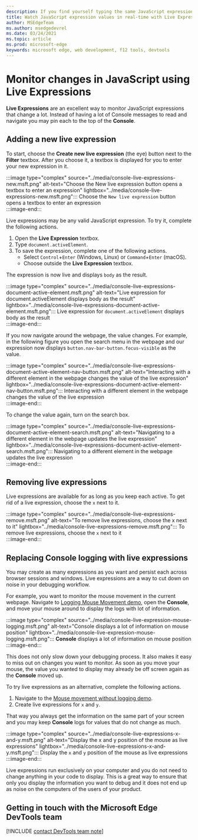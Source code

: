 ```yaml
---
description: If you find yourself typing the same JavaScript expressions into the Console repeatedly, try Live Expressions instead.
title: Watch JavaScript expression values in real-time with Live Expressions
author: MSEdgeTeam
ms.author: msedgedevrel
ms.date: 03/24/2021
ms.topic: article
ms.prod: microsoft-edge
keywords: microsoft edge, web development, f12 tools, devtools
---
```

# Monitor changes in JavaScript using Live Expressions

**Live Expressions** are an excellent way to monitor JavaScript expressions that change a lot.  Instead of having a lot of Console messages to read and navigate you may pin each to the top of the **Console**.

## Adding a new live expression

To start, choose the **Create new live expression** \(the eye\) button next to the **Filter** textbox.  After you choose it, a textbox is displayed for you to enter your new expression in it.

:::image type="complex" source="../media/console-live-expressions-new.msft.png" alt-text="Choose the New live expression button opens a textbox to enter an expression" lightbox="../media/console-live-expressions-new.msft.png":::
    Choose the `New live expression` button opens a textbox to enter an expression  
:::image-end:::  

Live expressions may be any valid JavaScript expression.  To try it, complete the following actions.  

1.  Open the **Live Expression** textbox.  
1.  Type `document.activeElement`.  
1.  To save the expression, complete one of the following actions.  
    *   Select `Control`+`Enter` \(Windows, Linux\) or `Command`+`Enter` \(macOS\).  
    *   Choose outside the **Live Expression** textbox.  
        
The expression is now live and displays `body` as the result.  

:::image type="complex" source="../media/console-live-expressions-document-active-element.msft.png" alt-text="Live expression for document.activeElement displays body as the result" lightbox="../media/console-live-expressions-document-active-element.msft.png":::
    Live expression for `document.activeElement` displays body as the result  
:::image-end:::  

If you now navigate around the webpage, the value changes.  For example, in the following figure you open the search menu in the webpage and our expression now displays `button.nav-bar-button.focus-visible` as the value.  

:::image type="complex" source="../media/console-live-expressions-document-active-element-nav-button.msft.png" alt-text="Interacting with a different element in the webpage changes the value of the live expression" lightbox="../media/console-live-expressions-document-active-element-nav-button.msft.png":::
    Interacting with a different element in the webpage changes the value of the live expression  
:::image-end:::  

To change the value again, turn on the search box.

:::image type="complex" source="../media/console-live-expressions-document-active-element-search.msft.png" alt-text="Navigating to a different element in the webpage updates the live expression" lightbox="../media/console-live-expressions-document-active-element-search.msft.png":::
    Navigating to a different element in the webpage updates the live expression  
:::image-end:::  

## Removing live expressions  

Live expressions are available for as long as you keep each active.  To get rid of a live expression, choose the `x` next to it.

:::image type="complex" source="../media/console-live-expressions-remove.msft.png" alt-text="To remove live expressions, choose the x next to it" lightbox="../media/console-live-expressions-remove.msft.png":::
    To remove live expressions, choose the `x` next to it  
:::image-end:::  

## Replacing Console logging with live expressions  

You may create as many expressions as you want and persist each across browser sessions and windows.  Live expressions are a way to cut down on noise in your debugging workflow.  

For example, you want to monitor the mouse movement in the current webpage.  Navigate to [Logging Mouse Movement demo][GithubMicrosoftedgeDevtoolssamplesConsoleMousemoveHtml], open the **Console**, and move your mouse around to display the logs with lot of information.  

:::image type="complex" source="../media/console-live-expression-mouse-logging.msft.png" alt-text="Console displays a lot of information on mouse position" lightbox="../media/console-live-expression-mouse-logging.msft.png":::
    **Console** displays a lot of information on mouse position  
:::image-end:::  

This does not only slow down your debugging process.  It also makes it easy to miss out on changes you want to monitor.  As soon as you move your mouse, the value you wanted to display may already be off screen again as the **Console** moved up.  

To try live expressions as an alternative, complete the following actions.  

1.  Navigate to the [Mouse movement without logging demo][GithubMicrosoftedgeDevtoolssamplesConsoleMouseNoLogHtml].  
1.  Create live expressions for `x` and `y`.  
    
That way you always get the information on the same part of your screen and you may keep **Console** logs for values that do not change as much.

:::image type="complex" source="../media/console-live-expressions-x-and-y.msft.png" alt-text="Display the x and y position of the mouse as live expressions" lightbox="../media/console-live-expressions-x-and-y.msft.png":::
    Display the `x` and `y` position of the mouse as live expressions  
:::image-end:::  

Live expressions run exclusively on your computer and you do not need to change anything in your code to display.  This is a great way to ensure that only you display the information you want to debug and it does not end up as noise on the computers of the users of your product.

## Getting in touch with the Microsoft Edge DevTools team  

[!INCLUDE [contact DevTools team note](../includes/contact-devtools-team-note.md)]  

<!-- links -->  

[GithubMicrosoftedgeDevtoolssamplesConsoleMousemoveHtml]: https://microsoftedge.github.io/DevToolsSamples/console/mousemove.html "Console messages examples: Using table | GitHub"  
[GithubMicrosoftedgeDevtoolssamplesConsoleMouseNoLogHtml]: https://microsoftedge.github.io/DevToolsSamples/console/mousemove-no-log.html "Mouse movement without logging | GitHub"  

